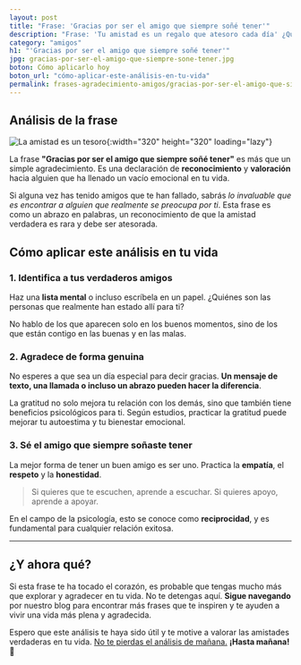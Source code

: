 ```yaml
---
layout: post
title: "Frase: 'Gracias por ser el amigo que siempre soñé tener'"
description: "Frase: 'Tu amistad es un regalo que atesoro cada día' ¿Quieres saber cómo una simple frase puede hacer que tus días sean más brillantes?"
category: "amigos"
h1: "'Gracias por ser el amigo que siempre soñé tener'"
jpg: gracias-por-ser-el-amigo-que-siempre-sone-tener.jpg
boton: Cómo aplicarlo hoy
boton_url: "cómo-aplicar-este-análisis-en-tu-vida"
permalink: frases-agradecimiento-amigos/gracias-por-ser-el-amigo-que-siempre-sone-tener
---
```

## Análisis de la frase

![La amistad es un tesoro]({{'img/blog/gracias-por-ser-el-amigo-que-siempre-sone-tener.webp'|relative_url}}){:width="320" height="320" loading="lazy"}

La frase **"Gracias por ser el amigo que siempre soñé tener"** es más que un simple agradecimiento. Es una declaración de **reconocimiento** y **valoración** hacia alguien que ha llenado un vacío emocional en tu vida.

Si alguna vez has tenido amigos que te han fallado, sabrás *lo invaluable que es encontrar a alguien que realmente se preocupa por ti*. Esta frase es como un abrazo en palabras, un reconocimiento de que la amistad verdadera es rara y debe ser atesorada.

## Cómo aplicar este análisis en tu vida

### 1. Identifica a tus verdaderos amigos

Haz una **lista mental** o incluso escríbela en un papel. ¿Quiénes son las personas que realmente han estado allí para ti?

No hablo de los que aparecen solo en los buenos momentos, sino de los que están contigo en las buenas y en las malas.

### 2. Agradece de forma genuina

No esperes a que sea un día especial para decir gracias. **Un mensaje de texto, una llamada o incluso un abrazo pueden hacer la diferencia**.

La gratitud no solo mejora tu relación con los demás, sino que también tiene beneficios psicológicos para ti. Según estudios, practicar la gratitud puede mejorar tu autoestima y tu bienestar emocional.

### 3. Sé el amigo que siempre soñaste tener

La mejor forma de tener un buen amigo es ser uno. Practica la **empatía**, el **respeto** y la **honestidad**.

>Si quieres que te escuchen, aprende a escuchar. Si quieres apoyo, aprende a apoyar.

En el campo de la psicología, esto se conoce como **reciprocidad**, y es fundamental para cualquier relación exitosa.

----

## ¿Y ahora qué?

Si esta frase te ha tocado el corazón, es probable que tengas mucho más que explorar y agradecer en tu vida. No te detengas aquí. **Sigue navegando** por nuestro blog para encontrar más frases que te inspiren y te ayuden a vivir una vida más plena y agradecida.

Espero que este análisis te haya sido útil y te motive a valorar las amistades verdaderas en tu vida. [No te pierdas el análisis de mañana.](/) **¡Hasta mañana!** 🌟
